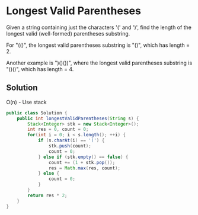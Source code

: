 # Longest Valid Parentheses

Given a string containing just the characters '(' and ')', find the length of the longest valid (well-formed) parentheses substring.

For "(()", the longest valid parentheses substring is "()", which has length = 2.

Another example is ")()())", where the longest valid parentheses substring is "()()", which has length = 4.

## Solution

O(n) - Use stack

```java
public class Solution {
    public int longestValidParentheses(String s) {
        Stack<Integer> stk = new Stack<Integer>();
        int res = 0, count = 0;
        for(int i = 0; i < s.length(); ++i) {
            if (s.charAt(i) == '(') {
                stk.push(count);
                count = 0;
            } else if (stk.empty() == false) {
                count += (1 + stk.pop());
                res = Math.max(res, count);
            } else {
                count = 0;
            }
        }
        return res * 2;
    }
}
```